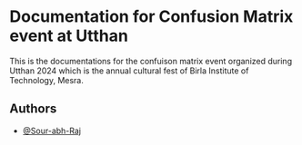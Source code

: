 
# Documentation for Confusion Matrix event at Utthan

This is the documentations for the confuison matrix event organized during Utthan 2024 which is the annual cultural fest of Birla Institute of Technology, Mesra.



## Authors

- [@Sour-abh-Raj](https://www.github.com/Sour-abh-Raj)

